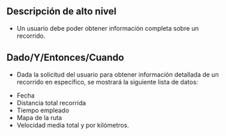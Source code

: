 ## Descripción de alto nivel

* Un usuario debe poder obtener información completa sobre un recorrido.

## Dado/Y/Entonces/Cuando

* Dada la solicitud del usuario para obtener información detallada de un recorrido en específico, se mostrará la siguiente lista de datos:

- Fecha
- Distancia total recorrida
- Tiempo empleado
- Mapa de la ruta
- Velocidad media total y por kilómetros.
